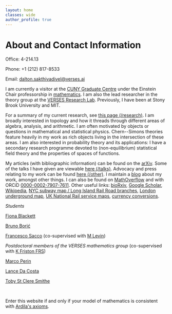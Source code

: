 ```yaml
---
layout: home
classes: wide
author_profile: true
---
```


# About and Contact Information

Office: 4-214.13

Phone: +1 (212) 817-8533

Email: dalton.sakthivadivel@verses.ai

I am currently a visitor at the [CUNY Graduate Centre](https://www.gc.cuny.edu) under the Einstein Chair professorship in [mathematics](https://www.gc.cuny.edu/mathematics). I am also the lead researcher in the theory group at the [VERSES Research Lab](https://darsakthi.github.io/verses-lab/). Previously, I have been at Stony Brook University and MIT.

For a summary of my current research, see [this page (/research)](https://darsakthi.github.io/research). I am broadly interested in topology and how it threads through different areas of algebra, analysis, and arithmetic. I am often motivated by objects or questions in mathematical and statistical physics. Chern--Simons theories feature heavily in my work as rich objects living in the intersection of these areas. I am also interested in probability theory and its applications: I have a secondary research programme devoted to (non-equilibrium) statistical field theory and the properties of spaces of functions.

My articles (with bibliographic information) can be found on the [arXiv](https://arxiv.org/a/0000-0002-7907-7611.html). Some of the talks I have given are viewable [here (/talks)](https://darsakthi.github.io/talks). Advocacy and press relating to my work can be found [here (/other)](https://darsakthi.github.io/other/). I maintain a [blog](https://darsakthi.github.io/blog) about my work, amongst other things. I can also be found on [MathOverflow](https://mathoverflow.net/users/370636/dalton-a-r-sakthivadivel) and with ORCiD [0000-0002-7907-7611](https://orcid.org/0000-0002-7907-7611). Other useful links: [bioRxiv](https://www.biorxiv.org/search/author1%3ADalton%2BA%2BR%2BSakthivadivel%2B), [Google Scholar](https://scholar.google.com/citations?user=mWJtfUUAAAAJ), [Wikipedia](https://en.wikipedia.org/wiki/User:Dalton.sakthi), [NYC subway map / Long Island Rail Road branches](https://new.mta.info/maps), [London underground map](https://tfl.gov.uk/maps/track/tube), [UK National Rail service maps](https://www.nationalrail.co.uk/travel-information/maps-of-the-national-rail-network/), [currency conversions](https://www.google.com/finance/quote/USD-GBP).


_Students_

[Fiona Blackett](https://fiona1729.com)

[Bruno Borić](https://brunoboric.github.io/)

[Francesco Sacco](https://francesco215.github.io) (co-supervised with [M Levin](https://en.wikipedia.org/wiki/Michael_Levin_(biologist)))

_Postdoctoral members of the VERSES mathematics group_ (co-supervised with [K Friston FRS](https://en.wikipedia.org/wiki/Karl_J._Friston))

[Marco Perin](https://scholar.google.com/citations?user=T43xleQAAAAJ&hl=en)

[Lance Da Costa](https://scholar.google.com/citations?user=PCHqHCsAAAAJ&hl=en)

[Toby St Clere Smithe](https://tsmithe.net)

&nbsp;

Enter this website if and only if your model of mathematics is consistent with [Ardila's axioms](http://fardila.com).
